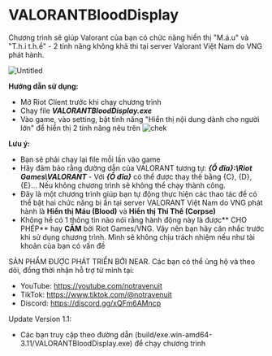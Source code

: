 # VALORANTBloodDisplay
Chương trình sẽ giúp Valorant của bạn có chức năng hiển thị "M.á.u" và "T.h.i t.h.ể" - 2 tính năng không khả thi tại server Valorant Việt Nam do VNG phát hành.

![Untitled](https://github.com/notravenuit/VALORANTBloodDisplay/assets/83875770/705aa6a4-7e16-4b8c-ba8d-91910bd91c18)



**Hướng dẫn sử dụng:**

  - Mở Riot Client trước khi chạy chương trình
  - Chạy file **_VALORANTBloodDisplay.exe_**
  - Vào game, vào setting, bật tính năng "Hiển thị nội dung dành cho người lớn" để hiển thị 2 tính năng nêu trên
![chek](https://github.com/notravenuit/VALORANTBloodDisplay/assets/83875770/4b3d9ae2-750a-480c-a749-fb21a49545f8)

**Lưu ý:**
  - Bạn sẽ phải chạy lại file mỗi lần vào game
  - Hãy đảm bảo rằng đường dẫn của VALORANT tương tự: **_{Ổ đĩa}:\Riot Games\VALORANT_** - Với **_{Ổ đĩa}_** có thể được thay thế bằng {C}, {D}, {E}... Nếu không chương trình sẽ không thể chạy thành công.
  - Đây là một chương trình giúp bạn tự động thực hiện các thao tác để có thể bật hai chức năng bị ẩn tại server VALORANT Việt Nam do VNG phát hành là **Hiển thị Máu (Blood)** và **Hiển thị Thi Thể (Corpse)**
  - Không hề có 1 thông tin nào nói rằng hành động này là được** CHO PHÉP** hay **CẤM** bởi Riot Games/VNG. Vậy nên bạn hãy cân nhắc trước khi sử dụng chương trình. Mình sẽ không chịu trách nhiệm nếu như tài khoản của bạn có vấn đề



SẢN PHẨM ĐƯỢC PHÁT TRIỂN BỞI NEAR.
Các bạn có thể ủng hộ và theo dõi, đồng thời nhận hỗ trợ từ mình tại:
  - YouTube: https://youtube.com/notravenuit
  - TikTok: https://www.tiktok.com/@notravenuit
  - Discord: https://discord.gg/xQFm6AMncp

Update Version 1.1:
- Các bạn truy cập theo đường dẫn (build/exe.win-amd64-3.11/VALORANTBloodDisplay.exe) để chạy chương trình
